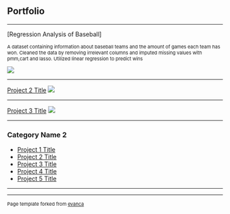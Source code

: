 ## Portfolio

---
 
[Regression Analysis of Baseball]
<p style="font-size:11px">A dataset containing information about baseball teams and the amount of games each team has won. Cleaned the data by removing irrelevant columns and imputed missing values with pmm,cart and lasso. Utilized linear regression to predict wins </p>
<img src="![image](https://github.com/AldataSci/AlHaque.github.io/assets/98715645/4d36c985-55ba-4b81-a6a5-d90208b9623c)">

---
[Project 2 Title](/pdf/sample_presentation.pdf)
<img src="images/dummy_thumbnail.jpg?raw=true"/>

---
[Project 3 Title](http://example.com/)
<img src="images/dummy_thumbnail.jpg?raw=true"/>

---

### Category Name 2

- [Project 1 Title](http://example.com/)
- [Project 2 Title](http://example.com/)
- [Project 3 Title](http://example.com/)
- [Project 4 Title](http://example.com/)
- [Project 5 Title](http://example.com/)

---




---
<p style="font-size:11px">Page template forked from <a href="https://github.com/evanca/quick-portfolio">evanca</a></p>
<!-- Remove above link if you don't want to attibute -->
